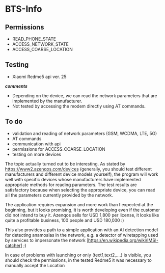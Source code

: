 # BTS-Info

## Permissions
- READ_PHONE_STATE
- ACCESS_NETWORK_STATE
- ACCESS_COARSE_LOCATION

## Testing
- Xiaomi Redme5 api ver. 25

***comments***
- Depending on the device, we can read the network parameters that are implemented by the manufacturer.
- Not tested by accessing the modem directly using AT commands.

## To do
- validation and reading of network parameters (GSM, WCDMA, LTE, 5G)
- AT commands
- communication with api
- permissions for ACCESS_COARSE_LOCATION
- testing on more devices

The topic actually turned out to be interesting.
As stated by https://www2.azenqos.com/devices (generally, you should test different manufacturers and different device models yourself), the program will work well with specific devices whose manufacturers have implemented appropriate methods for reading parameters.
The test results are satisfactory because when selecting the appropriate device, you can read all the parameters currently provided by the network.

The application requires expansion and more work than I expected at the beginning, but it looks promising, it is worth developing even if the customer did not intend to buy it. Azenqos sells for USD 1,800 per license, it looks like quite a profitable business, 100 people and USD 180,000 :)

This also provides a path to a simple application with an AI detection model for detecting anamoalas in the network, e.g. a detector of wiretapping used by services to impersonate the network [https://en.wikipedia.org/wiki/IMSI-catcher] ;)

In case of problems with launching or only (text1,text2,....) is visible, you should check the permissions, in the tested Redme5 it was necessary to manually accept the Location
